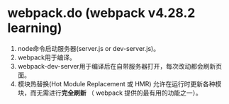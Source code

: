 # webpack.do (webpack v4.28.2 learning)
1. node命令启动服务器(server.js or dev-server.js)。
2. webpack用于编译。
3. webpack-dev-server用于编译后在自带服务器打开，每次改动都会刷新页面。
4. 模块热替换(Hot Module Replacement 或 HMR)
允许在运行时更新各种模块，而无需进行**完全刷新**
（ webpack 提供的最有用的功能之一）。
